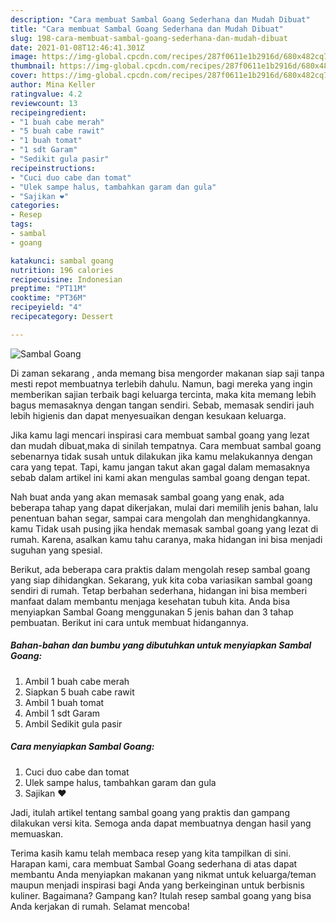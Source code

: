 ```yaml
---
description: "Cara membuat Sambal Goang Sederhana dan Mudah Dibuat"
title: "Cara membuat Sambal Goang Sederhana dan Mudah Dibuat"
slug: 198-cara-membuat-sambal-goang-sederhana-dan-mudah-dibuat
date: 2021-01-08T12:46:41.301Z
image: https://img-global.cpcdn.com/recipes/287f0611e1b2916d/680x482cq70/sambal-goang-foto-resep-utama.jpg
thumbnail: https://img-global.cpcdn.com/recipes/287f0611e1b2916d/680x482cq70/sambal-goang-foto-resep-utama.jpg
cover: https://img-global.cpcdn.com/recipes/287f0611e1b2916d/680x482cq70/sambal-goang-foto-resep-utama.jpg
author: Mina Keller
ratingvalue: 4.2
reviewcount: 13
recipeingredient:
- "1 buah cabe merah"
- "5 buah cabe rawit"
- "1 buah tomat"
- "1 sdt Garam"
- "Sedikit gula pasir"
recipeinstructions:
- "Cuci duo cabe dan tomat"
- "Ulek sampe halus, tambahkan garam dan gula"
- "Sajikan ❤"
categories:
- Resep
tags:
- sambal
- goang

katakunci: sambal goang 
nutrition: 196 calories
recipecuisine: Indonesian
preptime: "PT11M"
cooktime: "PT36M"
recipeyield: "4"
recipecategory: Dessert

---
```



![Sambal Goang](https://img-global.cpcdn.com/recipes/287f0611e1b2916d/680x482cq70/sambal-goang-foto-resep-utama.jpg)

Di zaman  sekarang , anda memang bisa mengorder makanan siap saji tanpa mesti repot membuatnya terlebih dahulu. Namun, bagi mereka yang ingin memberikan sajian terbaik bagi keluarga tercinta, maka kita memang lebih bagus memasaknya dengan tangan sendiri. Sebab, memasak sendiri jauh lebih higienis dan dapat menyesuaikan dengan kesukaan keluarga.

Jika kamu lagi mencari inspirasi cara membuat sambal goang yang lezat dan mudah dibuat,maka di sinilah tempatnya. Cara membuat sambal goang  sebenarnya tidak susah untuk dilakukan jika kamu melakukannya dengan cara yang tepat. Tapi, kamu jangan takut akan gagal dalam memasaknya 
sebab dalam artikel ini kami akan mengulas sambal goang dengan tepat.  



Nah buat anda yang akan memasak sambal goang yang enak, ada beberapa tahap yang dapat dikerjakan, mulai dari memilih jenis bahan, lalu penentuan bahan segar, sampai cara mengolah dan menghidangkannya. kamu Tidak usah pusing jika hendak memasak sambal goang yang lezat di rumah. Karena, asalkan kamu  tahu caranya, maka hidangan ini bisa menjadi suguhan yang spesial.

Berikut, ada beberapa cara praktis  dalam mengolah resep sambal goang yang siap dihidangkan. Sekarang, yuk kita coba variasikan sambal goang sendiri di rumah. Tetap berbahan sederhana, hidangan ini bisa memberi manfaat dalam membantu menjaga kesehatan tubuh kita. Anda bisa menyiapkan Sambal Goang menggunakan 5 jenis bahan dan 3 tahap pembuatan. Berikut ini cara untuk membuat hidangannya.

<!--inarticleads1-->

##### Bahan-bahan dan bumbu yang dibutuhkan untuk menyiapkan Sambal Goang:

1. Ambil 1 buah cabe merah
1. Siapkan 5 buah cabe rawit
1. Ambil 1 buah tomat
1. Ambil 1 sdt Garam
1. Ambil Sedikit gula pasir




<!--inarticleads2-->

##### Cara menyiapkan Sambal Goang:

1. Cuci duo cabe dan tomat
1. Ulek sampe halus, tambahkan garam dan gula
1. Sajikan ❤




Jadi, itulah artikel tentang  sambal goang  yang praktis dan gampang dilakukan versi kita. Semoga anda dapat membuatnya dengan hasil yang memuaskan. 

Terima kasih kamu telah membaca resep yang kita tampilkan di sini. Harapan kami, cara membuat  Sambal Goang sederhana di atas dapat membantu Anda menyiapkan makanan yang nikmat untuk keluarga/teman maupun menjadi inspirasi bagi Anda yang berkeinginan untuk berbisnis kuliner. Bagaimana? Gampang kan? Itulah resep sambal goang yang bisa Anda kerjakan di rumah. Selamat mencoba!

